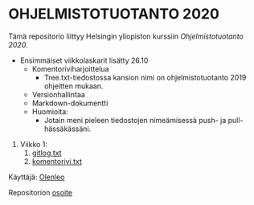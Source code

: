 # OHJELMISTOTUOTANTO 2020

Tämä repositorio liittyy Helsingin yliopiston kurssiin *Ohjelmistotuotanto 2020*.

* Ensimmäiset viikkolaskarit lisätty 26.10
	* Komentoriviharjoittelua
		* Tree.txt-tiedostossa kansion nimi on ohjelmistotuotanto 2019 ohjeitten mukaan.
	* Versionhallintaa
	* Markdown-dokumentti
	* Huomioita:
		* Jotain meni pieleen tiedostojen nimeämisessä push- ja pull-hässäkässäni. 
1. Viikko 1: 
	1. [gitlog.txt](https://github.com/olenleo/ot-harjoitustyo/blob/master/laskarit/viikko1/gitlog.txt)
	1. [komentorivi.txt](https://github.com/olenleo/ot-harjoitustyo/blob/master/laskarit/viikko1/tree.txt)

Käyttäjä: [Olenleo](https://github.com/olenleo)

Repositorion [osoite](https://github.com/olenleo/ot-harjoitustyo)


